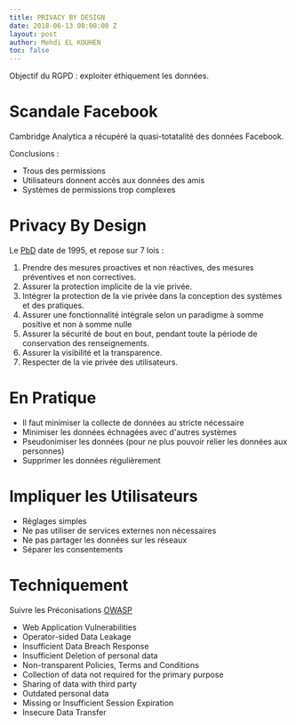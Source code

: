 ```yaml
---
title: PRIVACY BY DESIGN
date: 2018-06-13 00:00:00 Z
layout: post
author: Mehdi EL KOUHEN
toc: false
---
```


Objectif du RGPD : exploiter éthiquement les données.

# Scandale Facebook 

Cambridge Analytica a récupéré la quasi-totatalité des données Facebook.

Conclusions : 

* Trous des permissions
* Utilisateurs donnent accès aux données des amis
* Systèmes de permissions trop complexes

# Privacy By Design 

Le [PbD](http://www.irysius.fr/formation/privacy-by-design/) date de 1995, et repose sur 7 lois : 

1. Prendre des mesures proactives et non réactives,  des mesures préventives et non correctives.
2. Assurer la protection implicite de la vie privée.
3. Intégrer la protection de la vie privée dans la conception des systèmes et des pratiques.
4. Assurer une fonctionnalité intégrale selon un paradigme à somme positive et non à somme nulle
5. Assurer la sécurité de bout en bout, pendant toute la période de conservation des renseignements.
6. Assurer la visibilité et la transparence.
7. Respecter de la vie privée des utilisateurs.

# En Pratique 

* Il faut minimiser la collecte de données au stricte nécessaire
* Minimiser les données échnagées avec d'autres systèmes
* Pseudonimiser les données (pour ne plus pouvoir relier les données aux personnes)
* Supprimer les données régulièrement

# Impliquer les Utilisateurs

* Réglages simples
* Ne pas utiliser de services externes non nécessaires
* Ne pas partager les données sur les réseaux
* Séparer les consentements

# Techniquement 

Suivre les Préconisations [OWASP](https://www.owasp.org/index.php/OWASP_Top_10_Privacy_Risks_Project)


* Web Application Vulnerabilities
* Operator-sided Data Leakage
* Insufficient Data Breach Response
* Insufficient Deletion of personal data
* Non-transparent Policies, Terms and Conditions
* Collection of data not required for the primary purpose
* Sharing of data with third party
* Outdated personal data
* Missing or Insufficient Session Expiration
* Insecure Data Transfer
